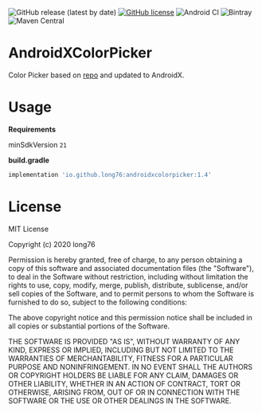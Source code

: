 ![GitHub release (latest by date)](https://img.shields.io/github/v/release/long76/AndroidXColorPicker)
[![GitHub license](https://img.shields.io/github/license/long76/AndroidXColorPicker)](https://github.com/long76/AndroidXColorPicker/blob/master/LICENSE)
![Android CI](https://github.com/long76/AndroidXColorPicker/workflows/Android%20CI/badge.svg)
![Bintray](https://img.shields.io/bintray/v/long76/maven/AndroidXColorPicker)
![Maven Central](https://img.shields.io/maven-central/v/io.github.long76/androidxcolorpicker)
# AndroidXColorPicker
Color Picker based on [repo](https://github.com/Pes8/android-material-color-picker-dialog) and updated to AndroidX.

# Usage

**Requirements**

minSdkVersion `21`

**build.gradle**
```groovy
implementation 'io.github.long76:androidxcolorpicker:1.4'
```

# License
MIT License

Copyright (c) 2020 long76

Permission is hereby granted, free of charge, to any person obtaining a copy
of this software and associated documentation files (the "Software"), to deal
in the Software without restriction, including without limitation the rights
to use, copy, modify, merge, publish, distribute, sublicense, and/or sell
copies of the Software, and to permit persons to whom the Software is
furnished to do so, subject to the following conditions:

The above copyright notice and this permission notice shall be included in all
copies or substantial portions of the Software.

THE SOFTWARE IS PROVIDED "AS IS", WITHOUT WARRANTY OF ANY KIND, EXPRESS OR
IMPLIED, INCLUDING BUT NOT LIMITED TO THE WARRANTIES OF MERCHANTABILITY,
FITNESS FOR A PARTICULAR PURPOSE AND NONINFRINGEMENT. IN NO EVENT SHALL THE
AUTHORS OR COPYRIGHT HOLDERS BE LIABLE FOR ANY CLAIM, DAMAGES OR OTHER
LIABILITY, WHETHER IN AN ACTION OF CONTRACT, TORT OR OTHERWISE, ARISING FROM,
OUT OF OR IN CONNECTION WITH THE SOFTWARE OR THE USE OR OTHER DEALINGS IN THE
SOFTWARE.
